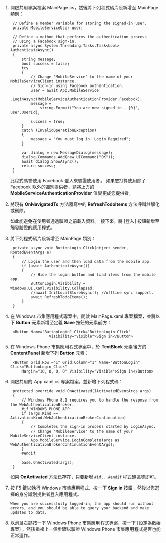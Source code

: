 
1. 開啟共用專案檔案 MainPage.cs，然後將下列程式碼片段新增至 MainPage 類別：
   
        // Define a member variable for storing the signed-in user. 
        private MobileServiceUser user;
   
        // Define a method that performs the authentication process
        // using a Facebook sign-in. 
        private async System.Threading.Tasks.Task<bool> AuthenticateAsync()
        {
            string message;
            bool success = false;
            try
            {
                // Change 'MobileService' to the name of your MobileServiceClient instance.
                // Sign-in using Facebook authentication.
                user = await App.MobileService
                    .LoginAsync(MobileServiceAuthenticationProvider.Facebook);
                message =
                    string.Format("You are now signed in - {0}", user.UserId);
   
                success = true;
            }
            catch (InvalidOperationException)
            {
                message = "You must log in. Login Required";
            }
   
            var dialog = new MessageDialog(message);
            dialog.Commands.Add(new UICommand("OK"));
            await dialog.ShowAsync();
            return success;
        }
   
    此程式碼會使用 Facebook 登入來驗證使用者。 如果您打算使用除了 Facebook 以外的識別提供者，請將上方的 **MobileServiceAuthenticationProvider** 值變更成您提供者。
2. 將現有 **OnNavigatedTo** 方法覆寫中的 **RefreshTodoItems** 方法呼叫註解化或刪除。
   
    如此能避免在使用者通過驗證之前載入資料。 接下來，將 [登入]  按鈕新增至觸發驗證的應用程式。
3. 將下列程式碼片段新增至 MainPage 類別：
   
        private async void ButtonLogin_Click(object sender, RoutedEventArgs e)
        {
            // Login the user and then load data from the mobile app.
            if (await AuthenticateAsync())
            {
                // Hide the login button and load items from the mobile app.
                ButtonLogin.Visibility = Windows.UI.Xaml.Visibility.Collapsed;
                //await InitLocalStoreAsync(); //offline sync support.
                await RefreshTodoItems();
            }
        }
4. 在 Windows 市集應用程式專案中，開啟 MainPage.xaml 專案檔案，並將以下 **Button** 元素新增至定義 **Save** 按鈕的元素前方：
   
        <Button Name="ButtonLogin" Click="ButtonLogin_Click" 
                        Visibility="Visible">Sign in</Button>
5. 在 Windows Phone 市集應用程式專案中，於 **TextBlock** 元素後方的 **ContentPanel** 新增下列 **Button** 元素：
   
        <Button Grid.Row ="1" Grid.Column="1" Name="ButtonLogin" Click="ButtonLogin_Click" 
            Margin="10, 0, 0, 0" Visibility="Visible">Sign in</Button>
6. 開啟共用的 App.xaml.cs 專案檔案，並新增下列程式碼：
   
        protected override void OnActivated(IActivatedEventArgs args)
        {
            // Windows Phone 8.1 requires you to handle the respose from the WebAuthenticationBroker.
            #if WINDOWS_PHONE_APP
            if (args.Kind == ActivationKind.WebAuthenticationBrokerContinuation)
            {
                // Completes the sign-in process started by LoginAsync.
                // Change 'MobileService' to the name of your MobileServiceClient instance. 
                App.MobileService.LoginComplete(args as WebAuthenticationBrokerContinuationEventArgs);
            }
            #endif
   
            base.OnActivated(args);
        }
   
    如果 **OnActivated** 方法已存在，只要新增 `#if...#endif` 程式碼區塊即可。
7. 按 F5 鍵以執行 Windows 市集應用程式、按一下 **Sign in** 按鈕，然後以您選擇的身分識別提供者登入應用程式。 
   
       When you are successfully logged-in, the app should run without errors, and you should be able to query your backend and make updates to data.
8. 以滑鼠右鍵按一下 Windows Phone 市集應用程式專案、按一下 [設定為啟始專案] ，然後重複上一個步驟以驗證 Windows Phone 市集應用程式是否也能正常運作。  



<!--HONumber=Jan17_HO3-->


